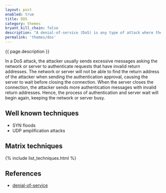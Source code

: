 ```yaml
---
layout: post
enabled: true
title: DOS
category: themes
bryant_kill_chain: false
description: "A denial-of-service (DoS) is any type of attack where the attackers (hackers) attempt to prevent legitimate users from accessing the service."
permalink: 'themes/dos'
---
```

{{ page.description }}

In a DoS attack, the attacker usually sends excessive messages asking the network or server to authenticate requests that have invalid return addresses. The network or server will not be able to find the return address of the attacker when sending the authentication approval, causing the server to wait before closing the connection. When the server closes the connection, the attacker sends more authentication messages with invalid return addresses. Hence, the process of authentication and server wait will begin again, keeping the network or server busy.

## Well known techniques

* SYN floods
* UDP amplification attacks

## Matrix techniques
{% include list_techniques.html %}

## References

* [denial-of-service](https://www.techopedia.com/definition/24841/denial-of-service-attack-dos)